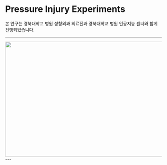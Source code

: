 # Pressure Injury Experiments

본 연구는 경북대학교 병원 성형외과 의료진과 경북대학교 병원 인공지능 센터와 함게 진행되었습니다.

----

<img src="https://github.com/gyugyukim/Survival-analysis/assets/135569056/5497f632-ed57-4944-9f82-07a229689173" width="700" height="370">
---
